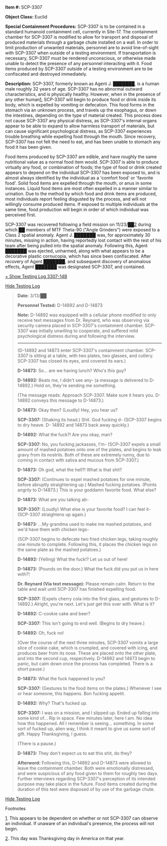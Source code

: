 **Item #:** SCP-3307

**Object Class:** Euclid

**Special Containment Procedures:** SCP-3307 is to be contained in a standard humanoid containment cell, currently in Site-17. The containment chamber for SCP-3307 is modified to allow for transport and disposal of produced materials through a garbage chute installed on a wall. In order to limit production of unwanted materials, personnel are to avoid line-of-sight with SCP-3307 when outside of a testing environment. If transportation is necessary, SCP-3307 must be rendered unconscious, or otherwise made unable to detect the presence of any personnel interacting with it. Food items produced by SCP-3307 outside of a testing environment are to be confiscated and destroyed immediately.

**Description:** SCP-3307, formerly known as Agent J. ███████, is a human male roughly 32 years of age. SCP-3307 has no abnormal outward characteristics, and is physically healthy. However, when in the presence of any other human[1](javascript:;), SCP-3307 will begin to produce food or drink inside its body, which is expelled by vomiting or defecation. This food forms in the stomach via an unknown process, and travels up the esophagus, or down the intestines, depending on the type of material created. This process does not cause SCP-3307 any physical distress, as SCP-3307's internal organs appear to be able to expand to allow harmless transport of materials, but can cause significant psychological distress, as SCP-3307 experiences trouble breathing while expelling food through the mouth. Since recovery, SCP-3307 has not felt the need to eat, and has been unable to stomach any food it has been given.

Food items produced by SCP-3307 are edible, and have roughly the same nutritional value as a normal food item would. SCP-3307 is able to produce virtually any food, or combination of foods; the type of food or drink created appears to depend on the individual SCP-3307 has been exposed to, and is almost always identified by the individual as a 'comfort food' or 'favorite food'. Solid food items are expelled through the mouth, or anus in some instances. Liquid food items are most often expelled in a manner similar to urination. Due to the method by which food and drink items are produced, most individuals report feeling disgusted by the process, and will not willingly consume produced items. If exposed to multiple individuals at the same time, food production will begin in order of which individual was perceived first.

SCP-3307 was recovered following a field mission on 11/23/██[2](javascript:;) during which ██ members of MTF Theta-90 ("Angle Grinders") were exposed to a Class 2 spatial anomaly. Agent J. ███████ was, for approximately 30 minutes, missing in action, having reportedly lost contact with the rest of his team after being pulled into the spatial anomaly. Following this, Agent ███████ was ejected, unharmed, along with what appears to be a decorative plastic cornucopia, which has since been confiscated. After recovery of Agent ███████, and subsequent discovery of anomalous effects, Agent ███████ was designated SCP-3307, and contained.

[+ Show Testing Log 3307-14B](javascript:;)

[Hide Testing Log](javascript:;)

> **Date:** 3/13/██
> 
> **Personnel Tested:** D-14892 and D-14873
> 
> **Note:** D-14892 was equipped with a cellular phone modified to only receive text messages from Dr. Reynard, who was observing via security camera placed in SCP-3307's containment chamber. SCP-3307 was initially unwilling to cooperate, and suffered mild psychological distress during and following the interview.
> 
> * * *
> 
> **<Begin Log>**
> 
> (D-14892 and 14873 enter SCP-3307's containment chamber. SCP-3307 is sitting at a table, with two plates, two glasses, and cutlery. SCP-3307 has closed its eyes, and covered its ears.)
> 
> **D-14873:** So… are we having lunch? Who's this guy?
> 
> **D-14892:** Beats me, I didn't see any- (a message is delivered to D-14892.) Hold on, they're sending me something.
> 
> (The message reads: Approach SCP-3307. Make sure it hears you. D-14892 conveys this message to D-14873.)
> 
> **D-14873:** Okay then? (Loudly) Hey, you hear us?
> 
> **SCP-3307:** (Shaking its head.) Shit. God fucking d- (SCP-3307 begins to dry heave. D- 14892 and 14873 back away quickly.)
> 
> **D-14892:** What the fuck?! Are you okay, man?
> 
> **SCP-3307:** No, you fucking jackasses, I'm- (SCP-3307 expels a small amount of mashed potatoes onto one of the plates, and begins to leak gravy from its nostrils. Both of these are extremely runny, due to coming in contact with saliva and mucous from SCP-3307.)
> 
> **D-14873:** Oh god, what the hell?! What is that shit?
> 
> **SCP-3307:** (Continues to expel mashed potatoes for one minute, before abruptly straightening up.) Mashed fucking potatoes. (Points angrily to D-14873.) This is your goddamn favorite food. What else?
> 
> **D-14873:** What are you talking ab-
> 
> **SCP-3307:** (Loudly) What else is your favorite food? I can feel it- (SCP-3307 straightens up again.)
> 
> **D-14873:** …My grandma used to make me mashed potatoes, and we'd have them with chicken legs-
> 
> (SCP-3307 begins to defecate two fried chicken legs, taking roughly one minute to complete. Following this, it places the chicken legs on the same plate as the mashed potatoes.)
> 
> **D-14892:** (Yelling) What the fuck!? Let us out of here!
> 
> **D-14873:** (Pounds on the door.) What the fuck did you put us in here with?!
> 
> **Dr. Reynard (Via text message):** Please remain calm. Return to the table and wait until SCP-3307 has finished expelling food.
> 
> **SCP-3307:** (Expels cherry cola into the first glass, and gestures to D-14892.) Alright, you're next. Let's just get this over with. What is it?
> 
> **D-14892:** C-cookie cake and beer?
> 
> **SCP-3307:** This isn't going to end well. (Begins to dry heave.)
> 
> **D-14892:** Oh, fuck no!
> 
> (Over the course of the next three minutes, SCP-3307 vomits a large slice of cookie cake, which is crumpled, and covered with icing, and produces beer from its nose. These are placed onto the other plate, and into the second cup, respectively. D-14892 and 14873 begin to panic, but calm down once the process has completed. There is a short pause.)
> 
> **D-14873:** What the fuck happened to you?
> 
> **SCP-3307:** (Gestures to the food items on the plates.) Whenever I see or hear someone, this happens. Bon fucking appetit.
> 
> **D-14892:** Why? That's fucked up.
> 
> **SCP-3307:** I was on a mission, and I slipped up. Ended up falling into some kind of… Rip in space. Few minutes later, here I am. No idea how this happened. All I remember is seeing… something. In some sort of fucked up, alien way, I think it meant to give us some sort of gift. Happy Thanksgiving, I guess.
> 
> (There is a pause.)
> 
> **D-14873:** They don't expect us to eat this shit, do they?
> 
> **<End Log>**
> 
> **Afterword:** Following this, D-14892 and D-14873 were allowed to leave the containment chamber. Both were emotionally distressed, and were suspicious of any food given to them for roughly two days. Further interviews regarding SCP-3307's perception of its intended purpose may take place in the future. Food items created during the duration of this test were disposed of by use of the garbage chute.

[Hide Testing Log](javascript:;)

Footnotes

[1](javascript:;). This appears to be dependent on whether or not SCP-3307 can observe an individual. If unaware of an individual's presence, the process will not begin.

[2](javascript:;). This day was Thanksgiving day in America on that year.